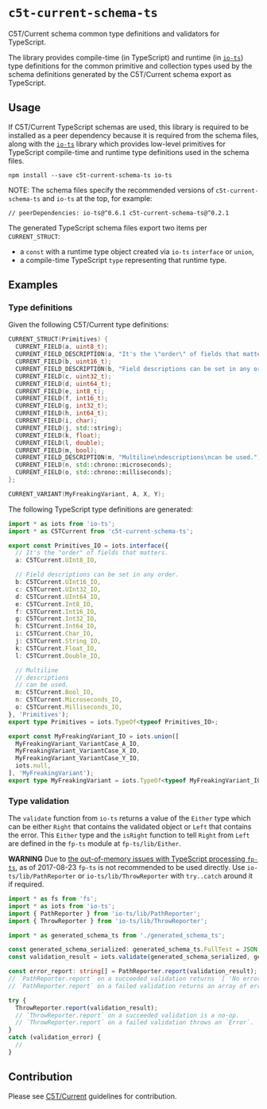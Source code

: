 # `c5t-current-schema-ts`

C5T/Current schema common type definitions and validators for TypeScript.

The library provides compile-time (in TypeScript) and runtime (in [`io-ts`](https://github.com/gcanti/io-ts/)) type definitions for the common primitive and collection types used by the schema definitions generated by the C5T/Current schema export as TypeScript.


## Usage

If C5T/Current TypeScript schemas are used, this library is required to be installed as a peer dependency because it is required from the schema files, along with the [`io-ts`](https://github.com/gcanti/io-ts/) library which provides low-level primitives for TypeScript compile-time and runtime type definitions used in the schema files.

```
npm install --save c5t-current-schema-ts io-ts
```

NOTE: The schema files specify the recommended versions of `c5t-current-schema-ts` and `io-ts` at the top, for example:
```
// peerDependencies: io-ts@^0.6.1 c5t-current-schema-ts@^0.2.1
```

The generated TypeScript schema files export two items per `CURRENT_STRUCT`:
- a `const` with a runtime type object created via `io-ts` `interface` or `union`,
- a compile-time TypeScript `type` representing that runtime type.


## Examples


### Type definitions

Given the following C5T/Current type definitions:
```cpp
CURRENT_STRUCT(Primitives) {
  CURRENT_FIELD(a, uint8_t);
  CURRENT_FIELD_DESCRIPTION(a, "It's the \"order\" of fields that matters.");
  CURRENT_FIELD(b, uint16_t);
  CURRENT_FIELD_DESCRIPTION(b, "Field descriptions can be set in any order.");
  CURRENT_FIELD(c, uint32_t);
  CURRENT_FIELD(d, uint64_t);
  CURRENT_FIELD(e, int8_t);
  CURRENT_FIELD(f, int16_t);
  CURRENT_FIELD(g, int32_t);
  CURRENT_FIELD(h, int64_t);
  CURRENT_FIELD(i, char);
  CURRENT_FIELD(j, std::string);
  CURRENT_FIELD(k, float);
  CURRENT_FIELD(l, double);
  CURRENT_FIELD(m, bool);
  CURRENT_FIELD_DESCRIPTION(m, "Multiline\ndescriptions\ncan be used.");
  CURRENT_FIELD(n, std::chrono::microseconds);
  CURRENT_FIELD(o, std::chrono::milliseconds);
};

CURRENT_VARIANT(MyFreakingVariant, A, X, Y);
```

The following TypeScript type definitions are generated:
```ts
import * as iots from 'io-ts';
import * as C5TCurrent from 'c5t-current-schema-ts';

export const Primitives_IO = iots.interface({
  // It's the "order" of fields that matters.
  a: C5TCurrent.UInt8_IO,

  // Field descriptions can be set in any order.
  b: C5TCurrent.UInt16_IO,
  c: C5TCurrent.UInt32_IO,
  d: C5TCurrent.UInt64_IO,
  e: C5TCurrent.Int8_IO,
  f: C5TCurrent.Int16_IO,
  g: C5TCurrent.Int32_IO,
  h: C5TCurrent.Int64_IO,
  i: C5TCurrent.Char_IO,
  j: C5TCurrent.String_IO,
  k: C5TCurrent.Float_IO,
  l: C5TCurrent.Double_IO,

  // Multiline
  // descriptions
  // can be used.
  m: C5TCurrent.Bool_IO,
  n: C5TCurrent.Microseconds_IO,
  o: C5TCurrent.Milliseconds_IO,
}, 'Primitives');
export type Primitives = iots.TypeOf<typeof Primitives_IO>;

export const MyFreakingVariant_IO = iots.union([
  MyFreakingVariant_VariantCase_A_IO,
  MyFreakingVariant_VariantCase_X_IO,
  MyFreakingVariant_VariantCase_Y_IO,
  iots.null,
], 'MyFreakingVariant');
export type MyFreakingVariant = iots.TypeOf<typeof MyFreakingVariant_IO>;
```


### Type validation

The `validate` function from `io-ts` returns a value of the `Either` type which can be either `Right` that contains the validated object or `Left` that contains the error. This `Either` type and the `isRight` function to tell `Right` from `Left` are defined in the `fp-ts` module at `fp-ts/lib/Either`.

**WARNING** Due to [the out-of-memory issues with TypeScript processing `fp-ts`](https://github.com/Microsoft/TypeScript/issues/16029), as of 2017-08-23 `fp-ts` is not recommended to be used directly. Use `io-ts/lib/PathReporter` or `io-ts/lib/ThrowReporter` with `try..catch` around it if required.

```ts
import * as fs from 'fs';
import * as iots from 'io-ts';
import { PathReporter } from 'io-ts/lib/PathReporter';
import { ThrowReporter } from 'io-ts/lib/ThrowReporter';

import * as generated_schema_ts from './generated_schema_ts';

const generated_schema_serialized: generated_schema_ts.FullTest = JSON.parse(String(fs.readFileSync('./generated_schema_serialized.json')));
const validation_result = iots.validate(generated_schema_serialized, generated_schema_ts.Primitives_IO);

const error_report: string[] = PathReporter.report(validation_result);
// `PathReporter.report` on a succeeded validation returns `[ 'No errors!' ]`.
// `PathReporter.report` on a failed validation returns an array of error messages.

try {
  ThrowReporter.report(validation_result);
  // `ThrowReporter.report` on a succeeded validation is a no-op.
  // `ThrowReporter.report` on a failed validation throws an `Error`.
}
catch (validation_error) {
  //
}
```


## Contribution

Please see [C5T/Current](https://github.com/C5T/Current) guidelines for contribution.
